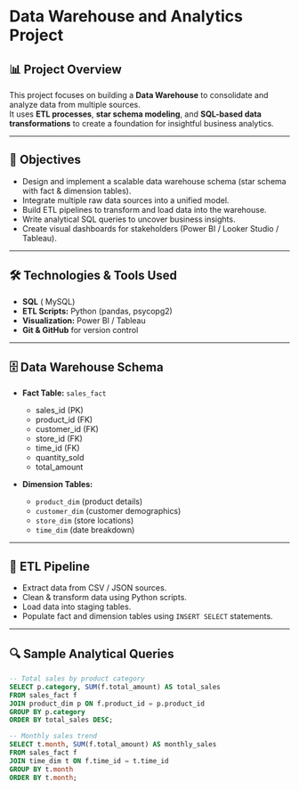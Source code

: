 # Data Warehouse and Analytics Project

## 📊 Project Overview
This project focuses on building a **Data Warehouse** to consolidate and analyze data from multiple sources.  
It uses **ETL processes**, **star schema modeling**, and **SQL-based data transformations** to create a foundation for insightful business analytics.

---

## 🎯 Objectives
- Design and implement a scalable data warehouse schema (star schema with fact & dimension tables).
- Integrate multiple raw data sources into a unified model.
- Build ETL pipelines to transform and load data into the warehouse.
- Write analytical SQL queries to uncover business insights.
- Create visual dashboards for stakeholders (Power BI / Looker Studio / Tableau).

---

## 🛠 Technologies & Tools Used
- **SQL** ( MySQL)
- **ETL Scripts:** Python (pandas, psycopg2)
- **Visualization:** Power BI / Tableau
- **Git & GitHub** for version control

---

## 🗄️ Data Warehouse Schema


- **Fact Table:** `sales_fact`
  - sales_id (PK)
  - product_id (FK)
  - customer_id (FK)
  - store_id (FK)
  - time_id (FK)
  - quantity_sold
  - total_amount

- **Dimension Tables:**
  - `product_dim` (product details)
  - `customer_dim` (customer demographics)
  - `store_dim` (store locations)
  - `time_dim` (date breakdown)

---

## 🚀 ETL Pipeline
- Extract data from CSV / JSON sources.
- Clean & transform data using Python scripts.
- Load data into staging tables.
- Populate fact and dimension tables using `INSERT SELECT` statements.

---

## 🔍 Sample Analytical Queries
```sql
-- Total sales by product category
SELECT p.category, SUM(f.total_amount) AS total_sales
FROM sales_fact f
JOIN product_dim p ON f.product_id = p.product_id
GROUP BY p.category
ORDER BY total_sales DESC;

-- Monthly sales trend
SELECT t.month, SUM(f.total_amount) AS monthly_sales
FROM sales_fact f
JOIN time_dim t ON f.time_id = t.time_id
GROUP BY t.month
ORDER BY t.month;
